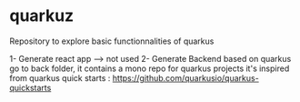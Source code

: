 # quarkuz
Repository to explore basic functionnalities of quarkus

1- Generate react app --> not used
2- Generate Backend based on quarkus
   go to back folder, it contains a mono repo for quarkus projects
  it's inspired from quarkus quick starts : https://github.com/quarkusio/quarkus-quickstarts
